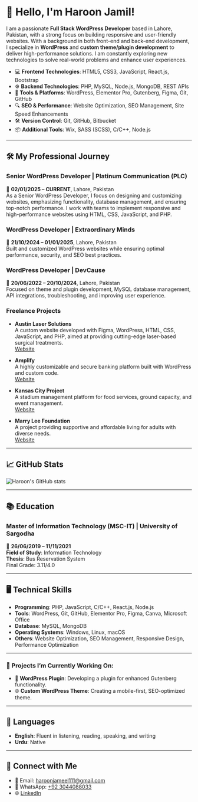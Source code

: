 # 👋 Hello, I'm Haroon Jamil!

I am a passionate **Full Stack WordPress Developer** based in Lahore, Pakistan, with a strong focus on building responsive and user-friendly websites. With a background in both front-end and back-end development, I specialize in **WordPress** and **custom theme/plugin development** to deliver high-performance solutions. I am constantly exploring new technologies to solve real-world problems and enhance user experiences.

- 💻 **Frontend Technologies**: HTML5, CSS3, JavaScript, React.js, Bootstrap
- ⚙️ **Backend Technologies**: PHP, MySQL, Node.js, MongoDB, REST APIs
- 🔧 **Tools & Platforms**: WordPress, Elementor Pro, Gutenberg, Figma, Git, GitHub
- 🔍 **SEO & Performance**: Website Optimization, SEO Management, Site Speed Enhancements
- 🛠️ **Version Control**: Git, GitHub, Bitbucket
- 📦 **Additional Tools**: Wix, SASS (SCSS), C/C++, Node.js

---

## 🛠️ My Professional Journey

### Senior WordPress Developer | **Platinum Communication (PLC)**  
📅 **02/01/2025 – CURRENT**, Lahore, Pakistan  
As a Senior WordPress Developer, I focus on designing and customizing websites, emphasizing functionality, database management, and ensuring top-notch performance. I work with teams to implement responsive and high-performance websites using HTML, CSS, JavaScript, and PHP.

### WordPress Developer | **Extraordinary Minds**  
📅 **21/10/2024 – 01/01/2025**, Lahore, Pakistan  
Built and customized WordPress websites while ensuring optimal performance, security, and SEO best practices.

### WordPress Developer | **DevCause**  
📅 **20/06/2022 – 20/10/2024**, Lahore, Pakistan  
Focused on theme and plugin development, MySQL database management, API integrations, troubleshooting, and improving user experience.

### Freelance Projects
- **Austin Laser Solutions**  
  A custom website developed with Figma, WordPress, HTML, CSS, JavaScript, and PHP, aimed at providing cutting-edge laser-based surgical treatments.  
  [Website](https://www.austinlasersolutions.com/)

- **Amplify**  
  A highly customizable and secure banking platform built with WordPress and custom code.  
  [Website](https://www.goamplify.com/)

- **Kansas City Project**  
  A stadium management platform for food services, ground capacity, and event management.  
  [Website](https://kansascit1dev.wpenginepowered.com/)

- **Marry Lee Foundation**  
  A project providing supportive and affordable living for adults with diverse needs.  
  [Website](https://www.saphyre.com/)

---

## 📈 GitHub Stats

![Haroon's GitHub stats](https://github-readme-stats.vercel.app/api?username=haroon999&theme=dark&show_icons=true)

---

## 📚 Education

### Master of Information Technology (MSC-IT) | **University of Sargodha**  
📅 **26/06/2019 – 11/11/2021**  
**Field of Study**: Information Technology  
**Thesis**: Bus Reservation System  
Final Grade: 3.11/4.0

---

## 🖥️ Technical Skills

- **Programming**: PHP, JavaScript, C/C++, React.js, Node.js
- **Tools**: WordPress, Git, GitHub, Elementor Pro, Figma, Canva, Microsoft Office
- **Database**: MySQL, MongoDB
- **Operating Systems**: Windows, Linux, macOS
- **Others**: Website Optimization, SEO Management, Responsive Design, Performance Optimization

---

### 🔨 Projects I’m Currently Working On:
- 🚀 **WordPress Plugin**: Developing a plugin for enhanced Gutenberg functionality.
- 🌐 **Custom WordPress Theme**: Creating a mobile-first, SEO-optimized theme.

---

## 💬 Languages

- **English**: Fluent in listening, reading, speaking, and writing
- **Urdu**: Native

---

## 🔗 Connect with Me

- 📧 Email: [haroonjameel111@gmail.com](mailto:haroonjameel111@gmail.com)
- 📱 WhatsApp: [+92 3044088033](tel:+923044088033)
- 🌐 [LinkedIn](https://www.linkedin.com/in/haroon-jamil)

